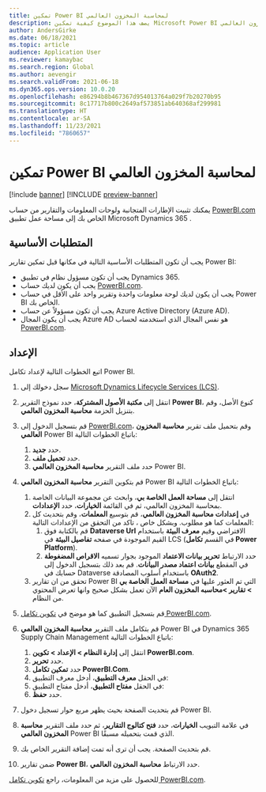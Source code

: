 ```yaml
---
title: تمكين Power BI لمحاسبة المخزون العالمي
description: يصف هذا الموضوع كيفية تمكين Microsoft Power BI لمحاسبة المخزون العالمي.
author: AndersGirke
ms.date: 06/18/2021
ms.topic: article
audience: Application User
ms.reviewer: kamaybac
ms.search.region: Global
ms.author: aevengir
ms.search.validFrom: 2021-06-18
ms.dyn365.ops.version: 10.0.20
ms.openlocfilehash: e86294b8b467367d954013764a029f7b20270b95
ms.sourcegitcommit: 8c17717b800c2649af573851ab640368af299981
ms.translationtype: HT
ms.contentlocale: ar-SA
ms.lasthandoff: 11/23/2021
ms.locfileid: "7860657"
---
```

# <a name="enable-power-bi-for-global-inventory-accounting"></a>تمكين Power BI لمحاسبة المخزون العالمي

[!include [banner](../includes/banner.md)]
[!INCLUDE [preview-banner](../includes/preview-banner.md)]
<!--KFM: Preview until 4/30/2022 -->

يمكنك تثبيت الإطارات المتجانبة ولوحات المعلومات والتقارير من حساب [PowerBI.com](https://powerbi.com/) الخاص بك إلى مساحة عمل تطبيق Microsoft Dynamics 365 .

## <a name="prerequisites"></a>المتطلبات الأساسية

يجب أن تكون المتطلبات الأساسية التالية في مكانها قبل تمكين تقارير Power BI:

- يجب أن تكون مسؤول نظام في تطبيق Dynamics 365.
- يجب أن يكون لديك حساب [PowerBI.com](https://powerbi.com/).
- يجب أن يكون لديك لوحة معلومات واحدة وتقرير واحد على الأقل في حساب Power BI الخاص بك.
- يجب أن تكون مسؤولاً عن حساب Azure Active Directory (Azure AD).
- يجب أن يكون المجال Azure AD هو نفس المجال الذي استخدمته لحساب [PowerBI.com](https://powerbi.com/).

## <a name="setup"></a>الإعداد

اتبع الخطوات التالية لإعداد تكامل Power BI.

1. سجل دخولك إلى [Microsoft Dynamics Lifecycle Services (LCS)](https://lcs.dynamics.com/Logon/Index).
1. انتقل إلى **مكتبة الأصول المشتركة**، حدد نموذج التقرير **Power BI**، كنوع الأصل، وقم بتنزيل الحزمة **محاسبة المخزون العالمي**. 
1. قم بتسجيل الدخول إلى [PowerBI.com](https://app.powerbi.com/)، وقم بتحميل ملف تقرير **محاسبة المخزون العالمي** Power BI باتباع الخطوات التالية:

    1. حدد **جديد**.
    1. حدد **تحميل ملف**.
    1. حدد ملف التقرير **محاسبة المخزون العالمي** Power BI.

1. قم بتكوين التقرير **محاسبة المخزون العالمي** Power BI باتباع الخطوات التالية:

    1. انتقل إلى **مساحة العمل الخاصة بي**، وابحث عن مجموعة البيانات الخاصة بمحاسبة المخزون العالمي، ثم في القائمة **الخيارات**، حدد **الإعدادات**.
    1. في **إعدادات محاسبة المخزون العالمي**، قم بتوسيع **المعلمات**، وقم بتحديث كل المعلمات كما هو مطلوب. وبشكل خاص ، تاكد من التحقق من الإعدادات التالية:
        1. قم بالكتابة فوق **Dataverse Url** الافتراضي وقيم **معرف البيئة** باستخدام القيم الموجودة في صفحه **تفاصيل البيئة** في LCS (في القسم **تكامل Power Platform**).
        1. حدد الارتباط **تحرير بيانات الاعتماد** الموجود بجوار تسميه **الاقراص المضغوطة** في المقطع **بيانات اعتماد مصدر البيانات**. قم بعد ذلك بتسجيل الدخول إلى حسابك في Dataverse باستخدام أسلوب المصادقة **OAuth2**.
    1. تحقق من ان تقارير Power BI التي تم العثور عليها في **مساحة العمل الخاصة بي \> تقارير \>محاسبه المخزون العام** الآن تعمل بشكل صحيح وانها تعرض المحتوي من النظام.

1. قم بتسجيل التطبيق كما هو موضح في [تكوين تكامل PowerBI.com](../../fin-ops-core/dev-itpro/analytics/configure-power-bi-integration.md#registration-process).
1. قم بتكامل ملف التقرير **محاسبة المخزون العالمي** Power BI في Dynamics 365 Supply Chain Management باتباع الخطوات التالية:

    1. انتقل إلى **إدارة النظام \> الإعداد \> تكوين PowerBI.com**.
    1. حدد **تحرير**.
    1. حدد **تمكين تكامل PowerBI.Com**.
    1. في الحقل **معرف التطبيق**، أدخل معرف التطبيق:
    1. في الحقل **مفتاح التطبيق**، أدخل مفتاح التطبيق:
    1. حدد **حفظ**.

1. قم بتحديث الصفحة بحيث يظهر مربع حوار تسجيل دخول Power BI.
1. في علامة التبويب **الخيارات**، حدد **فتح كتالوج التقارير**، ثم حدد ملف التقرير **محاسبة المخزون العالمي** Power BI الذي قمت بتحميله مسبقًا.
1. قم بتحديث الصفحة. يجب أن ترى أنه تمت إضافة التقرير الخاص بك.
1. ضمن تقارير **Power BI**، حدد الارتباط **محاسبة المخزون العالمي**.

للحصول على مزيد من المعلومات، راجع [تكوين تكامل PowerBI.com](../../fin-ops-core/dev-itpro/analytics/configure-power-bi-integration.md).
